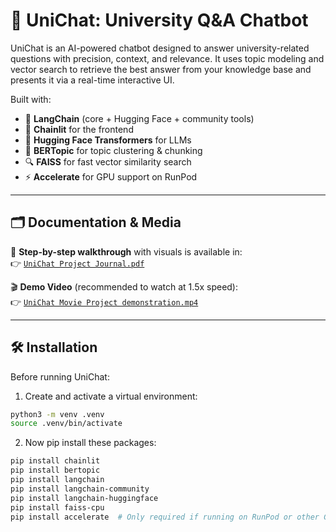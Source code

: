 # 🧠 UniChat: University Q&A Chatbot

UniChat is an AI-powered chatbot designed to answer university-related questions with precision, context, and relevance. It uses topic modeling and vector search to retrieve the best answer from your knowledge base and presents it via a real-time interactive UI.

Built with:
- 🧩 **LangChain** (core + Hugging Face + community tools)
- 🔗 **Chainlit** for the frontend
- 🤗 **Hugging Face Transformers** for LLMs
- 🧠 **BERTopic** for topic clustering & chunking
- 🔍 **FAISS** for fast vector similarity search
- ⚡ **Accelerate** for GPU support on RunPod

---
## 🗂️ Documentation & Media

📓 **Step-by-step walkthrough** with visuals is available in:  
👉 [`UniChat Project Journal.pdf`](./UniChat%20Project%20Journal.pdf)

🎬 **Demo Video** (recommended to watch at 1.5x speed):  
👉 [`UniChat Movie Project demonstration.mp4`](./UniChat%20Movie%20Project%20demonstration.mp4)

--- 

## 🛠 Installation

Before running UniChat:

1. Create and activate a virtual environment:

```bash
python3 -m venv .venv
source .venv/bin/activate
```

2. Now pip install these packages:
```bash
pip install chainlit
pip install bertopic
pip install langchain
pip install langchain-community
pip install langchain-huggingface
pip install faiss-cpu
pip install accelerate  # Only required if running on RunPod or other GPU-based infra
```





